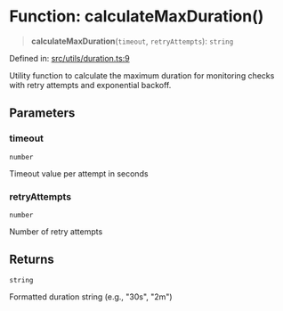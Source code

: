 # Function: calculateMaxDuration()

> **calculateMaxDuration**(`timeout`, `retryAttempts`): `string`

Defined in: [src/utils/duration.ts:9](https://github.com/Nick2bad4u/Uptime-Watcher/blob/2a45eeb1723f8f7089001af2c92aa07d82dfe7e4/src/utils/duration.ts#L9)

Utility function to calculate the maximum duration for monitoring checks
with retry attempts and exponential backoff.

## Parameters

### timeout

`number`

Timeout value per attempt in seconds

### retryAttempts

`number`

Number of retry attempts

## Returns

`string`

Formatted duration string (e.g., "30s", "2m")
